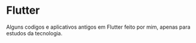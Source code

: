 # Flutter
Alguns codigos e aplicativos antigos em Flutter feito por mim, apenas para estudos da tecnologia.
